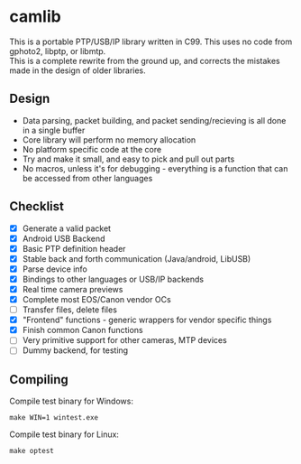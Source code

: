 # camlib
This is a portable PTP/USB/IP library written in C99. This uses no code from gphoto2, libptp, or libmtp.  
This is a complete rewrite from the ground up, and corrects the mistakes made in the design of older libraries.  

## Design
- Data parsing, packet building, and packet sending/recieving is all done in a single buffer
- Core library will perform no memory allocation
- No platform specific code at the core
- Try and make it small, and easy to pick and pull out parts
- No macros, unless it's for debugging - everything is a function that can be accessed from other languages

## Checklist
- [x] Generate a valid packet
- [x] Android USB Backend
- [x] Basic PTP definition header
- [x] Stable back and forth communication (Java/android, LibUSB)
- [x] Parse device info
- [x] Bindings to other languages or USB/IP backends
- [x] Real time camera previews
- [x] Complete most EOS/Canon vendor OCs
- [ ] Transfer files, delete files
- [x] "Frontend" functions - generic wrappers for vendor specific things
- [x] Finish common Canon functions
- [ ] Very primitive support for other cameras, MTP devices
- [ ] Dummy backend, for testing

## Compiling
Compile test binary for Windows:
```
make WIN=1 wintest.exe
```
Compile test binary for Linux:
```
make optest
```
